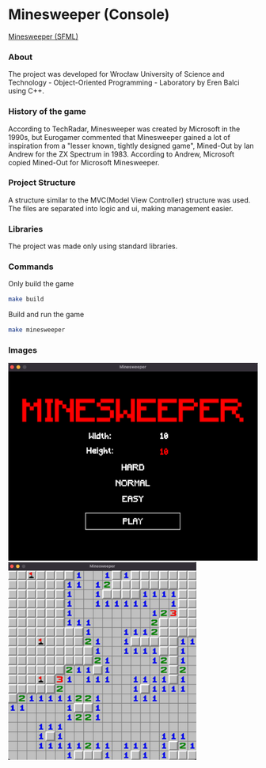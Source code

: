 # Minesweeper (Console)

[Minesweeper (SFML)](https://github.com/balcieren/minesweeper/tree/SFML)

### About

The project was developed for Wrocław University of Science and Technology - Object-Oriented Programming - Laboratory by Eren Balci using C++.

### History of the game

According to TechRadar, Minesweeper was created by Microsoft in the 1990s, but Eurogamer commented that Minesweeper gained a lot of inspiration from a "lesser known, tightly designed game", Mined-Out by Ian Andrew for the ZX Spectrum in 1983. According to Andrew, Microsoft copied Mined-Out for Microsoft Minesweeper.

### Project Structure

A structure similar to the MVC(Model View Controller) structure was used. The files are separated into logic and ui, making management easier.

### Libraries

The project was made only using standard libraries.

### Commands

Only build the game

```bash
make build
```

Build and run the game

```bash
make minesweeper
```

### Images

<img src="./images/menu.png" alt="drawing" height="400" />
<img src="./images/gameplay.png" alt="drawing" height="400" />
